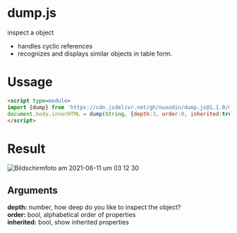 # dump.js

inspect a object

- handles cyclic references
- recognizes and displays similar objects in table form.

# Ussage

```html
<script type=module>
import {dump} from 'https://cdn.jsdelivr.net/gh/nuxodin/dump.js@1.1.0/mod.min.js';
document.body.innerHTML = dump(String, {depth:3, order:0, inherited:true});
</script>
```

# Result
![Bildschirmfoto am 2021-06-11 um 03 12 30](https://user-images.githubusercontent.com/16326/121616284-e73be500-ca62-11eb-8346-c309fb5e14f4.png)



## Arguments

**depth:** number, how deep do you like to inspect the object?  
**order:** bool, alphabetical order of properties  
**inherited:** bool, show inherited properties  
